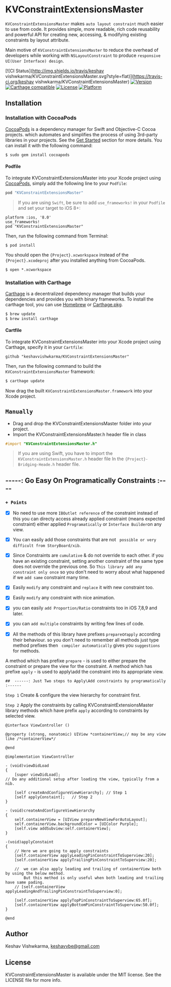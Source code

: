 # KVConstraintExtensionsMaster

`KVConstraintExtensionsMaster` makes `auto layout constraint` much easier to use from code. It provides simple, more readable,  rich code reusability and powerful API for creating new, accessing, & modifying existing constraints by layout attribute.

Main motive of `KVConstraintExtensionsMaster` to reduce the overhead of developers while working with `NSLayoutConstraint` to produce `responsive UI(User Interface) design`.

[![CI Status](http://img.shields.io/travis/keshav vishwkarma/KVConstraintExtensionsMaster.svg?style=flat)](https://travis-ci.org/keshav vishwkarma/KVConstraintExtensionsMaster)
[![Version](https://img.shields.io/cocoapods/v/KVConstraintExtensionsMaster.svg?style=flat)](http://cocoapods.org/pods/KVConstraintExtensionsMaster)
[![Carthage compatible](https://img.shields.io/badge/Carthage-compatible-4BC51D.svg?style=flat)](https://github.com/Carthage/Carthage)
[![License](https://img.shields.io/cocoapods/l/KVConstraintExtensionsMaster.svg?style=flat)](http://cocoapods.org/pods/KVConstraintExtensionsMaster)
[![Platform](https://img.shields.io/cocoapods/p/KVConstraintExtensionsMaster.svg?style=flat)](http://cocoapods.org/pods/KVConstraintExtensionsMaster)

## Installation

### Installation with CocoaPods

[CocoaPods](http://cocoapods.org) is a dependency manager for Swift and Objective-C Cocoa projects.
 which automates and simplifies the process of using 3rd-party libraries in your projects.
 See the [Get Started](https://cocoapods.org/#get_started) section for more details.
 You can install it with the following command:

``` bash
$ sudo gem install cocoapods
```
#### Podfile

To integrate KVConstraintExtensionsMaster into your Xcode project using [CocoaPods](http://cocoapods.org), simply add the following line to your `Podfile`:

```ruby
pod "KVConstraintExtensionsMaster"
```
> If you are using `Swift`, be sure to add `use_frameworks!` in your `Podfile` and set your target to iOS 8+:

```
platform :ios, '8.0'
use_frameworks!
pod "KVConstraintExtensionsMaster"
```

Then, run the following command from Terminal:

```
$ pod install
```
You should open the `{Project}.xcworkspace` instead of the `{Project}.xcodeproj` after you installed anything from CocoaPods.

```
$ open *.xcworkspace 
```

### Installation with Carthage

[Carthage](https://github.com/Carthage/Carthage) is a decentralized dependency manager that builds your dependencies and provides you with binary frameworks. To install the carthage tool, you can use [Homebrew](http://brew.sh) or [Carthage.pkg](https://github.com/Carthage/Carthage/releases).

``` bash
$ brew update
$ brew install carthage
```
#### Cartfile

To integrate KVConstraintExtensionsMaster into your Xcode project using Carthage, specify it in your `Cartfile`:

``` ogdl
github "keshavvishwkarma/KVConstraintExtensionsMaster"
```

Then, run the following command to build the `KVConstraintExtensionsMaster` framework:
``` bash
$ carthage update
```
Now drag the built `KVConstraintExtensionsMaster.framework` into your Xcode project.

``` Manually ```
-----

- Drag and drop the KVConstraintExtensionsMaster folder into your project.
- Import the KVConstraintExtensionsMaster.h header file in class
```objective-c
#import "KVConstraintExtensionsMaster.h"
```
> If you are using Swift, you have to import the ```KVConstraintExtensionsMaster.h``` header file In the ```{Project}-Bridging-Heade.h``` header file.

## -----: Go Easy On Programatically Constraints :----
### ``` + Points ```

 - [x] No need to use more ``` IBOutlet reference ``` of the constraint instead of this you can directy access already applied constraint (means expected constraint) either applied ``` Programatically ``` or ``` Interface Builder ```on any view.

 - [x] You can easily add those constraints that are not ``` possible or very difficult from StoryBoard/xib```.

 - [x] Since Constraints are ``` cumulative ``` & do not override to each other. if you have an existing constraint, setting another constraint of the same type does not override the previous one. So ``` This library add any constraint only once ``` so you don't need to worry about what happened if we ``` add same ``` constraint many time.
 - [x] Easily ``` modify ``` any constraint and ``` replace ``` it with new constraint too.
 
 - [x] Easily ``` modify ``` any constraint with nice animation.
 
 - [x] you can easily ``` add Proportion/Ratio ``` constraints too in iOS 7,8,9 and later.
 
 - [x] you can ``` add multiple ``` constraints by writing few lines of code.

 - [x] All the methods of this library have prefixes ``` prepare ```or``` apply ``` according their behaviour. so you don't need to remember all methods just type method prefixes then ``` compiler automatically``` gives you ``` suggestions ``` for methods.

 A method which has prefixe ``` prepare ``` - is used to either prepare the constraint or prepare the view for the constraint.
 A method which has prefixe ``` apply ``` - is used to apply\add the constraint into its appropriate view.


``` 
##  ------: Just Two steps to Apply\Add constraints by programatically :------
```
  ``` Step 1 ``` Create & configure the view hierarchy for constraint first.
   
  ``` Step 2 ``` Apply the constraints by calling KVConstraintExtensionsMaster library methods which have prefix
                 ``` apply ``` according to constraints by selected view.
  
```
@interface ViewController ()
  
@property (strong, nonatomic) UIView *containerView;// may be any view like /*containerView*/

@end

@implementation ViewController

- (void)viewDidLoad
{
    [super viewDidLoad];
// Do any additional setup after loading the view, typically from a nib.

    [self createAndConfigureViewHierarchy]; // Step 1
    [self applyConstaint];   // Step 2
}

- (void)createAndConfigureViewHierarchy
{
    self.containerView = [UIView prepareNewViewForAutoLayout];
    self.containerView.backgroundColor = [UIColor Purple];
    [self.view addSubview:self.containerView];
}

-(void)applyConstaint
{
    // Here we are going to apply constraints
    [self.containerView applyLeadingPinConstraintToSuperview:20];
    [self.containerView applyTrailingPinConstraintToSuperview:20];
    
    //  we can also apply leading and trailing of containerView both by using the below method. 
        But this method is only useful when both leading and trailing have same pading.
    // [self.containerView applyLeadingAndTrailingPinConstraintToSuperview:0];

    [self.containerView applyTopPinConstraintToSuperview:65.0f];
    [self.containerView applyBottomPinConstraintToSuperview:50.0f];
}

@end

```

## Author

Keshav Vishwkarma, keshavvbe@gmail.com

## License

KVConstraintExtensionsMaster is available under the MIT license. See the LICENSE file for more info.
